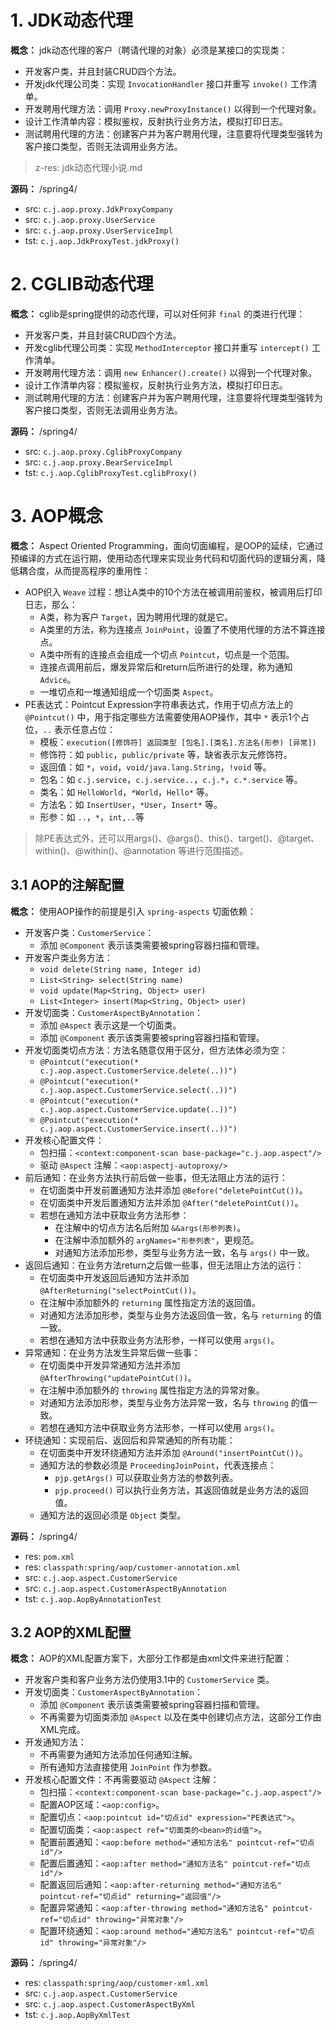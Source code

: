 # 1. JDK动态代理

**概念：** jdk动态代理的客户（聘请代理的对象）必须是某接口的实现类：
- 开发客户类，并且封装CRUD四个方法。
- 开发jdk代理公司类：实现 `InvocationHandler` 接口并重写 `invoke()` 工作清单。
- 开发聘用代理方法：调用 `Proxy.newProxyInstance()` 以得到一个代理对象。
- 设计工作清单内容：模拟鉴权，反射执行业务方法，模拟打印日志。
- 测试聘用代理的方法：创建客户并为客户聘用代理，注意要将代理类型强转为客户接口类型，否则无法调用业务方法。

> z-res: jdk动态代理小说.md

**源码：** /spring4/
- src: `c.j.aop.proxy.JdkProxyCompany`
- src: `c.j.aop.proxy.UserService`
- src: `c.j.aop.proxy.UserServiceImpl`
- tst: `c.j.aop.JdkProxyTest.jdkProxy()`

# 2. CGLIB动态代理

**概念：** cglib是spring提供的动态代理，可以对任何非 `final` 的类进行代理：
- 开发客户类，并且封装CRUD四个方法。
- 开发cglib代理公司类：实现 `MethodInterceptor` 接口并重写 `intercept()` 工作清单。
- 开发聘用代理方法：调用 `new Enhancer().create()` 以得到一个代理对象。
- 设计工作清单内容：模拟鉴权，反射执行业务方法，模拟打印日志。
- 测试聘用代理的方法：创建客户并为客户聘用代理，注意要将代理类型强转为客户接口类型，否则无法调用业务方法。

**源码：** /spring4/
- src: `c.j.aop.proxy.CglibProxyCompany`
- src: `c.j.aop.proxy.BearServiceImpl`
- tst: `c.j.aop.CglibProxyTest.cglibProxy()`

# 3. AOP概念

**概念：** Aspect Oriented Programming，面向切面编程，是OOP的延续，它通过预编译的方式在运行期，使用动态代理来实现业务代码和切面代码的逻辑分离，降低耦合度，从而提高程序的重用性：
- AOP织入 `Weave` 过程：想让A类中的10个方法在被调用前鉴权，被调用后打印日志，那么：
    - A类，称为客户 `Target`，因为聘用代理的就是它。
    - A类里的方法，称为连接点 `JoinPoint`，设置了不使用代理的方法不算连接点。
    - A类中所有的连接点会组成一个切点 `Pointcut`，切点是一个范围。
    - 连接点调用前后，爆发异常后和return后所进行的处理，称为通知 `Advice`。
    - 一堆切点和一堆通知组成一个切面类 `Aspect`。
- PE表达式：Pointcut Expression字符串表达式，作用于切点方法上的 `@Pointcut()` 中，用于指定哪些方法需要使用AOP操作，其中 `*` 表示1个占位，`..` 表示任意占位：
    - 模板：`execution([修饰符] 返回类型 [包名].[类名].方法名(形参) [异常])`
    - 修饰符：如 `public`，`public/private` 等，缺省表示友元修饰符。
    - 返回值：如 `*`，`void`，`void/java.lang.String`，`!void` 等。
    - 包名：如 `c.j.service`，`c.j.service..`，`c.j.*`，`c.*.service` 等。
    - 类名：如 `HelloWorld`，`*World`，`Hello*` 等。
    - 方法名：如 `InsertUser`，`*User`，`Insert*` 等。
    - 形参：如 `..`，`*`，`int,..`等

> 除PE表达式外，还可以用args()、@args()、this()、target()、@target、within()、@within()、@annotation 等进行范围描述。

## 3.1 AOP的注解配置

**概念：** 使用AOP操作的前提是引入 `spring-aspects` 切面依赖：
- 开发客户类：`CustomerService`：
    - 添加 `@Component` 表示该类需要被spring容器扫描和管理。
- 开发客户类业务方法：
    - `void delete(String name, Integer id)`
    - `List<String> select(String name)`
    - `void update(Map<String, Object> user)`
    - `List<Integer> insert(Map<String, Object> user)`
- 开发切面类：`CustomerAspectByAnnotation`：
    - 添加 `@Aspect` 表示这是一个切面类。
    - 添加 `@Component` 表示该类需要被spring容器扫描和管理。
- 开发切面类切点方法：方法名随意仅用于区分，但方法体必须为空：
    - `@Pointcut("execution(* c.j.aop.aspect.CustomerService.delete(..))")`
    - `@Pointcut("execution(* c.j.aop.aspect.CustomerService.select(..))")`
    - `@Pointcut("execution(* c.j.aop.aspect.CustomerService.update(..))")`
    - `@Pointcut("execution(* c.j.aop.aspect.CustomerService.insert(..))")`
- 开发核心配置文件：
    - 包扫描：`<context:component-scan base-package="c.j.aop.aspect"/>`
    - 驱动 `@Aspect` 注解：`<aop:aspectj-autoproxy/>` 
- 前后通知：在业务方法执行前后做一些事，但无法阻止方法的运行：
    - 在切面类中开发前置通知方法并添加 `@Before("deletePointCut())`。    
    - 在切面类中开发后置通知方法并添加 `@After("deletePointCut())`。
    - 若想在通知方法中获取业务方法形参：
        - 在注解中的切点方法名后附加 `&&args(形参列表)`。
        - 在注解中添加额外的 `argNames="形参列表"`，更规范。
        - 对通知方法添加形参，类型与业务方法一致，名与 `args()` 中一致。
- 返回后通知：在业务方法return之后做一些事，但无法阻止方法的运行：
    - 在切面类中开发返回后通知方法并添加 `@AfterReturning("selectPointCut())`。
    - 在注解中添加额外的 `returning` 属性指定方法的返回值。
    - 对通知方法添加形参，类型与业务方法返回值一致，名与 `returning` 的值一致。
    - 若想在通知方法中获取业务方法形参，一样可以使用 `args()`。
- 异常通知：在业务方法发生异常后做一些事：
    - 在切面类中开发异常通知方法并添加 `@AfterThrowing("updatePointCut())`。
    - 在注解中添加额外的 `throwing` 属性指定方法的异常对象。
    - 对通知方法添加形参，类型与业务方法异常一致，名与 `throwing` 的值一致。
    - 若想在通知方法中获取业务方法形参，一样可以使用 `args()`。
- 环绕通知：实现前后、返回后和异常通知的所有功能：
    - 在切面类中开发环绕通知方法并添加 `@Around("insertPointCut())`。
    - 通知方法的参数必须是 `ProceedingJoinPoint`，代表连接点：
        - `pjp.getArgs()` 可以获取业务方法的参数列表。
        - `pjp.proceed()` 可以执行业务方法，其返回值就是业务方法的返回值。
    - 通知方法的返回必须是 `Object` 类型。

**源码：** /spring4/
- res: `pom.xml`
- res: `classpath:spring/aop/customer-annotation.xml`
- src: `c.j.aop.aspect.CustomerService`
- src: `c.j.aop.aspect.CustomerAspectByAnnotation`
- tst: `c.j.aop.AopByAnnotationTest`

## 3.2 AOP的XML配置

**概念：** AOP的XML配置方案下，大部分工作都是由xml文件来进行配置：
- 开发客户类和客户业务方法仍使用3.1中的 `CustomerService` 类。
- 开发切面类：`CustomerAspectByAnnotation`：
    - 添加 `@Component` 表示该类需要被spring容器扫描和管理。
    - 不再需要为切面类添加 `@Aspect` 以及在类中创建切点方法，这部分工作由XML完成。
- 开发通知方法：
    - 不再需要为通知方法添加任何通知注解。
    - 所有通知方法直接使用 `JoinPoint` 作为参数。
- 开发核心配置文件：不再需要驱动 `@Aspect` 注解：
    - 包扫描：`<context:component-scan base-package="c.j.aop.aspect"/>`
    - 配置AOP区域：`<aop:config>`。
    - 配置切点：`<aop:pointcut id="切点id" expression="PE表达式">`。
    - 配置切面类：`<aop:aspect ref="切面类的<bean>的id值">`。
    - 配置前置通知：`<aop:before method="通知方法名" pointcut-ref="切点id"/>`
    - 配置后置通知：`<aop:after method="通知方法名" pointcut-ref="切点id"/>`
    - 配置返回后通知：`<aop:after-returning method="通知方法名" pointcut-ref="切点id" returning="返回值"/>`
    - 配置异常通知：`<aop:after-throwing method="通知方法名" pointcut-ref="切点id" throwing="异常对象"/>`
    - 配置环绕通知：`<aop:around method="通知方法名" pointcut-ref="切点id" throwing="异常对象"/>`

**源码：** /spring4/
- res: `classpath:spring/aop/customer-xml.xml`
- src: `c.j.aop.aspect.CustomerService`
- src: `c.j.aop.aspect.CustomerAspectByXml`
- tst: `c.j.aop.AopByXmlTest`
